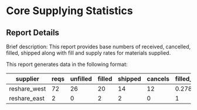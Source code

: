 # Core Supplying Statistics

## Report Details

Brief description: This report provides base numbers of received, cancelled, filled, shipped along with fill and supply rates for materials supplied.

This report generates data in the following format:

|supplier|reqs|unfilled|filled|shipped|cancels|filled\_ratio|supplied\_ratio|
|------------|--------|----------|----------|----------|------------|------------|------------|
|reshare_west|72|26|20|14|12|0.278|0.194|
|reshare_east|2|0|2|2|0|1|1|